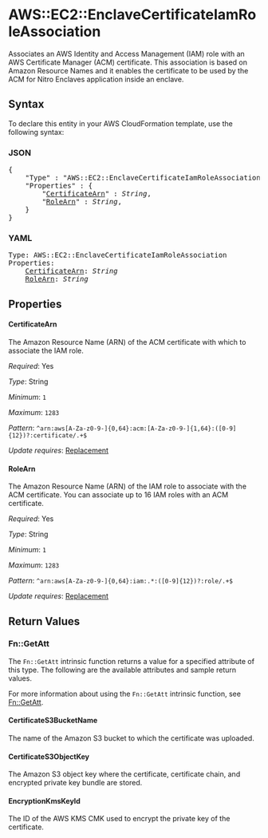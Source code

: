 # AWS::EC2::EnclaveCertificateIamRoleAssociation

Associates an AWS Identity and Access Management (IAM) role with an AWS Certificate Manager (ACM) certificate. This association is based on Amazon Resource Names and it enables the certificate to be used by the ACM for Nitro Enclaves application inside an enclave.

## Syntax

To declare this entity in your AWS CloudFormation template, use the following syntax:

### JSON

<pre>
{
    "Type" : "AWS::EC2::EnclaveCertificateIamRoleAssociation",
    "Properties" : {
        "<a href="#certificatearn" title="CertificateArn">CertificateArn</a>" : <i>String</i>,
        "<a href="#rolearn" title="RoleArn">RoleArn</a>" : <i>String</i>,
    }
}
</pre>

### YAML

<pre>
Type: AWS::EC2::EnclaveCertificateIamRoleAssociation
Properties:
    <a href="#certificatearn" title="CertificateArn">CertificateArn</a>: <i>String</i>
    <a href="#rolearn" title="RoleArn">RoleArn</a>: <i>String</i>
</pre>

## Properties

#### CertificateArn

The Amazon Resource Name (ARN) of the ACM certificate with which to associate the IAM role.

_Required_: Yes

_Type_: String

_Minimum_: <code>1</code>

_Maximum_: <code>1283</code>

_Pattern_: <code>^arn:aws[A-Za-z0-9-]{0,64}:acm:[A-Za-z0-9-]{1,64}:([0-9]{12})?:certificate/.+$</code>

_Update requires_: [Replacement](https://docs.aws.amazon.com/AWSCloudFormation/latest/UserGuide/using-cfn-updating-stacks-update-behaviors.html#update-replacement)

#### RoleArn

The Amazon Resource Name (ARN) of the IAM role to associate with the ACM certificate. You can associate up to 16 IAM roles with an ACM certificate.

_Required_: Yes

_Type_: String

_Minimum_: <code>1</code>

_Maximum_: <code>1283</code>

_Pattern_: <code>^arn:aws[A-Za-z0-9-]{0,64}:iam:.*:([0-9]{12})?:role/.+$</code>

_Update requires_: [Replacement](https://docs.aws.amazon.com/AWSCloudFormation/latest/UserGuide/using-cfn-updating-stacks-update-behaviors.html#update-replacement)

## Return Values

### Fn::GetAtt

The `Fn::GetAtt` intrinsic function returns a value for a specified attribute of this type. The following are the available attributes and sample return values.

For more information about using the `Fn::GetAtt` intrinsic function, see [Fn::GetAtt](https://docs.aws.amazon.com/AWSCloudFormation/latest/UserGuide/intrinsic-function-reference-getatt.html).

#### CertificateS3BucketName

The name of the Amazon S3 bucket to which the certificate was uploaded.

#### CertificateS3ObjectKey

The Amazon S3 object key where the certificate, certificate chain, and encrypted private key bundle are stored.

#### EncryptionKmsKeyId

The ID of the AWS KMS CMK used to encrypt the private key of the certificate.
